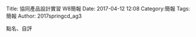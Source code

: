 Title: 協同產品設計實習   W8簡報
Date: 2017-04-12 12:08
Category:簡報
Tags:簡報
Author: 2017springcd_ag3



<!-- PELICAN_END_SUMMARY -->




點名、自評






